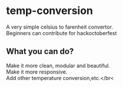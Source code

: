 # temp-conversion
A very simple celsius to farenheit convertor.</br>
Beginners can contribute for hackoctoberfest</br>

## What you can do?
Make it more clean, modular and beautiful.</br>
Make it more responsive.</br>
Add other temperature conversion,etc.</br<
